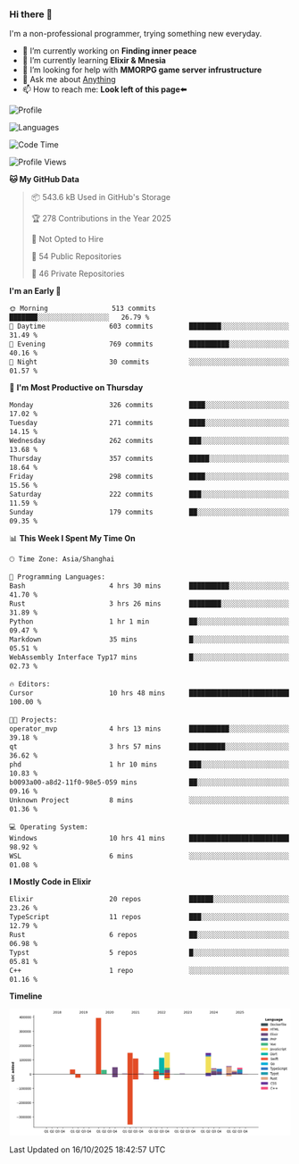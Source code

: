 ### Hi there 👋

I'm a non-professional programmer, trying something new everyday.

<!--
**dyzdyz010/dyzdyz010** is a ✨ _special_ ✨ repository because its `README.md` (this file) appears on your GitHub profile.
-->

- 🔭 I’m currently working on **Finding inner peace**
- 🌱 I’m currently learning **Elixir & Mnesia**
- 🤔 I’m looking for help with **MMORPG game server infrustructure**
- 💬 Ask me about [Anything](https://github.com/dyzdyz010/dyzdyz010/issues)
- 📫 How to reach me: **Look left of this page⬅️**

<!-- - 👯 I’m looking to collaborate on
- 😄 Pronouns: ...
- ⚡ Fun fact: ...
 -->
 
![Profile](https://github-readme-stats.vercel.app/api?username=dyzdyz010&count_private=true&show_icons=true&theme=dracula)

![Languages](https://github-readme-stats.vercel.app/api/top-langs/?username=dyzdyz010&layout=compact&theme=dracula)

<!--START_SECTION:waka-->
![Code Time](http://img.shields.io/badge/Code%20Time-2%2C136%20hrs%2036%20mins-blue)

![Profile Views](http://img.shields.io/badge/Profile%20Views-1-blue)

**🐱 My GitHub Data** 

> 📦 543.6 kB Used in GitHub's Storage 
 > 
> 🏆 278 Contributions in the Year 2025
 > 
> 🚫 Not Opted to Hire
 > 
> 📜 54 Public Repositories 
 > 
> 🔑 46 Private Repositories 
 > 
**I'm an Early 🐤** 

```text
🌞 Morning                513 commits         ███████░░░░░░░░░░░░░░░░░░   26.79 % 
🌆 Daytime                603 commits         ████████░░░░░░░░░░░░░░░░░   31.49 % 
🌃 Evening                769 commits         ██████████░░░░░░░░░░░░░░░   40.16 % 
🌙 Night                  30 commits          ░░░░░░░░░░░░░░░░░░░░░░░░░   01.57 % 
```
📅 **I'm Most Productive on Thursday** 

```text
Monday                   326 commits         ████░░░░░░░░░░░░░░░░░░░░░   17.02 % 
Tuesday                  271 commits         ████░░░░░░░░░░░░░░░░░░░░░   14.15 % 
Wednesday                262 commits         ███░░░░░░░░░░░░░░░░░░░░░░   13.68 % 
Thursday                 357 commits         █████░░░░░░░░░░░░░░░░░░░░   18.64 % 
Friday                   298 commits         ████░░░░░░░░░░░░░░░░░░░░░   15.56 % 
Saturday                 222 commits         ███░░░░░░░░░░░░░░░░░░░░░░   11.59 % 
Sunday                   179 commits         ██░░░░░░░░░░░░░░░░░░░░░░░   09.35 % 
```


📊 **This Week I Spent My Time On** 

```text
🕑︎ Time Zone: Asia/Shanghai

💬 Programming Languages: 
Bash                     4 hrs 30 mins       ██████████░░░░░░░░░░░░░░░   41.70 % 
Rust                     3 hrs 26 mins       ████████░░░░░░░░░░░░░░░░░   31.89 % 
Python                   1 hr 1 min          ██░░░░░░░░░░░░░░░░░░░░░░░   09.47 % 
Markdown                 35 mins             █░░░░░░░░░░░░░░░░░░░░░░░░   05.51 % 
WebAssembly Interface Typ17 mins             █░░░░░░░░░░░░░░░░░░░░░░░░   02.73 % 

🔥 Editors: 
Cursor                   10 hrs 48 mins      █████████████████████████   100.00 % 

🐱‍💻 Projects: 
operator_mvp             4 hrs 13 mins       ██████████░░░░░░░░░░░░░░░   39.18 % 
qt                       3 hrs 57 mins       █████████░░░░░░░░░░░░░░░░   36.62 % 
phd                      1 hr 10 mins        ███░░░░░░░░░░░░░░░░░░░░░░   10.83 % 
b0093a00-a8d2-11f0-98e5-059 mins             ██░░░░░░░░░░░░░░░░░░░░░░░   09.16 % 
Unknown Project          8 mins              ░░░░░░░░░░░░░░░░░░░░░░░░░   01.36 % 

💻 Operating System: 
Windows                  10 hrs 41 mins      █████████████████████████   98.92 % 
WSL                      6 mins              ░░░░░░░░░░░░░░░░░░░░░░░░░   01.08 % 
```

**I Mostly Code in Elixir** 

```text
Elixir                   20 repos            ██████░░░░░░░░░░░░░░░░░░░   23.26 % 
TypeScript               11 repos            ███░░░░░░░░░░░░░░░░░░░░░░   12.79 % 
Rust                     6 repos             ██░░░░░░░░░░░░░░░░░░░░░░░   06.98 % 
Typst                    5 repos             █░░░░░░░░░░░░░░░░░░░░░░░░   05.81 % 
C++                      1 repo              ░░░░░░░░░░░░░░░░░░░░░░░░░   01.16 % 
```



**Timeline**

![Lines of Code chart](https://raw.githubusercontent.com/dyzdyz010/dyzdyz010/master/assets/bar_graph.png)


 Last Updated on 16/10/2025 18:42:57 UTC
<!--END_SECTION:waka-->
